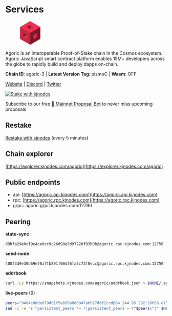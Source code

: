 # Services

<figure><img src="https://raw.githubusercontent.com/kj89/cosmos-images/main/logos/agoric.png" alt=""><figcaption></figcaption></figure>

Agoric is an interoperable Proof-of-Stake chain in the Cosmos ecosystem.  Agoric JavaScript smart contract platform enables 15M+ developers across the  globe to rapidly build and deploy dapps on-chain.

**Chain ID**: agoric-3 | **Latest Version Tag**: pismoC | **Wasm**: OFF

[Website](https://agoric.com) | [Discord](https://discord.com/invite/qDW8DRes4s) | [Twitter](https://twitter.com/agoric)

[![Stake with kjnodes](https://i.ibb.co/cr44Q8j/button-stake-with-kjnodes.png)](https://restake.app/agoric/agoricvaloper1ku5sm2twlsywdrp4wz3kfwgyrtqtp0lpr3nvk8)

Subscribe to our free [🤖 Mainnet Proposal Bot](https://t.me/kjnodes_proposal_bot) to never miss upcoming proposals

## Restake

[Restake with kjnodes](https://restake.app/agoric/agoricvaloper1ku5sm2twlsywdrp4wz3kfwgyrtqtp0lpr3nvk8) (every 5 minutes)
## Chain explorer
[https://explorer.kjnodes.com/agoric](https://explorer.kjnodes.com/agoric)

## Public endpoints

* api: [https://agoric.api.kjnodes.com](https://agoric.api.kjnodes.com)
* rpc: [https://agoric.rpc.kjnodes.com](https://agoric.rpc.kjnodes.com)
* grpc: agoric.grpc.kjnodes.com:12790

## Peering

**state-sync**

```text
d9bfa29e0cf9c4ce0cc9c26d98e5d97228f93b0b@agoric.rpc.kjnodes.com:12756
```

**seed-node**

```text
400f3d9e30b69e78a7fb891f60d76fa3c73f0ecc@agoric.rpc.kjnodes.com:12759
```

**addrbook**
```bash
curl -Ls https://snapshots.kjnodes.com/agoric/addrbook.json > $HOME/.agoric/config/addrbook.json
```

**live-peers** (9)
```bash
peers="0464c8dded70d01f5ab50a8d6047a6b27ddf2ccd@84.244.95.232:26656,e759de7a872eff293ab1316a0745eb5fdd5614f3@88.217.142.187:26656,d9bfa29e0cf9c4ce0cc9c26d98e5d97228f93b0b@65.109.88.38:12756,506f9bca6ce2f29a2556427f90693a8ee1b100ff@178.128.238.183:26060,6ba72731d54ded6d012fa7b02ae46e0c214b1e07@5.75.230.116:26656,f3e0f4913519788b0c72ad2b5c7254b978badf52@65.109.112.29:34656,ca4c3b9d0cf78d934a3b972c328db2e4a9a66c42@64.32.40.114:26656,cf6854b4615508d264ad4404061b083aa70ce9c8@34.72.229.79:26656,44476201c6e8610b194e75e4c7993ad6d54a1db8@51.91.70.90:29656"
sed -i -e "s|^persistent_peers *=.*|persistent_peers = \"$peers\"|" $HOME/.agoric/config/config.toml
```
